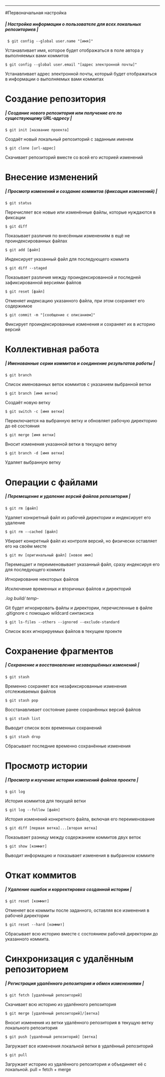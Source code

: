 ***
#Первоначальная настройка

##### | Настройка информации о пользователе для всех локальных репозиториев |

 ```git 
  $ git config --global user.name "[имя]" 
  ```
 Устанавливает имя, которое будет отображаться в поле автора у выполняемых вами коммитов 

 ```git 
 $ git config --global user.email "[адрес электронной почты]"
 ```

Устанавливает адрес электронной почты, который будет отображаться в информации о выполняемых вами коммитах

# Создание репозитория

##### | Создание нового репозитория или получение его по существующему URL-адресу |

```git 
$ git init [название проекта]
```

Создаёт новый локальный репозиторий с заданным именем

```git 
$ git clone [url-адрес]
```

Скачивает репозиторий вместе со всей его историей изменений

# Внесение изменений

##### | Просмотр изменений и создание коммитов (фиксация изменений) |

```git 
$ git status
```

Перечисляет все новые или изменённые файлы, которые нуждаются в фиксации

```git 
$ git diff
```

Показывает различия по внесённым изменениям в ещё не проиндексированных файлах

```git 
$ git add [файл]
```

Индексирует указанный файл для последующего коммита

```git 
$ git diff --staged
```

Показывает различия между проиндексированной и последней зафиксированной версиями файлов

```git 
$ git reset [файл]
```

Отменяет индексацию указанного файла, при этом сохраняет его содержимое

```git 
$ git commit -m "[сообщение с описанием]"
```

Фиксирует проиндексированные изменения и сохраняет их в историю версий

# Коллективная работа

##### | Именованные серии коммитов и соединение результатов работы |

```git 
$ git branch
```

Список именованных веток коммитов с указанием выбранной ветки

```git 
$ git branch [имя ветки]
```

Создаёт новую ветку

```git 
$ git switch -c [имя ветки]
```

Переключается на выбранную ветку и обновляет рабочую директорию до её состояния

```git 
$ git merge [имя ветки]
```

Вносит изменения указанной ветки в текущую ветку

```git 
$ git branch -d [имя ветки]
```

Удаляет выбранную ветку

# Операции с файлами

##### | Перемещение и удаление версий файлов репозитория |

```git 
$ git rm [файл]
```

Удаляет конкретный файл из рабочей директории и индексирует его удаление

```git 
$ git rm --cached [файл]
```

Убирает конкретный файл из контроля версий, но физически оставляет его на своём месте

```git 
$ git mv [оригинальный файл] [новое имя]
```

Перемещает и переименовывает указанный файл, сразу индексируя его для последующего коммита

Игнорирование некоторых файлов

Исключение временных и вторичных файлов и директорий

*.log
build/
temp-*

Git будет игнорировать файлы и директории, перечисленные в файле .gitignore с помощью wildcard синтаксиса

```git 
$ git ls-files --others --ignored --exclude-standard
```

Список всех игнорируемых файлов в текущем проекте

# Сохранение фрагментов

##### | Сохранение и восстановление незавершённых изменений |

```git 
$ git stash
```

Временно сохраняет все незафиксированные изменения отслеживаемых файлов

```git 
$ git stash pop
```

Восстанавливает состояние ранее сохранённых версий файлов

```git 
$ git stash list
```

Выводит список всех временных сохранений

```git 
$ git stash drop
```

Сбрасывает последние временно сохранённыe изменения

# Просмотр истории

##### | Просмотр и изучение истории изменений файлов проекта |

```git 
$ git log
```

История коммитов для текущей ветки

```git 
$ git log --follow [файл]
```

История изменений конкретного файла, включая его переименование

```git 
$ git diff [первая ветка]...[вторая ветка]
```

Показывает разницу между содержанием коммитов двух веток

```git 
$ git show [коммит]
```

Выводит информацию и показывает изменения в выбранном коммите

# Откат коммитов

##### | Удаление ошибок и корректировка созданной истории |

```git 
$ git reset [коммит]
```

Отменяет все коммиты после заданного, оставляя все изменения в рабочей директории

```git 
$ git reset --hard [коммит]
```

Сбрасывает всю историю вместе с состоянием рабочей директории до указанного коммита.

# Синхронизация с удалённым репозиторием

##### | Регистрация удалённого репозитория и обмен изменениями |

```git 
$ git fetch [удалённый репозиторий]
```

Скачивает всю историю из удалённого репозитория

```git 
$ git merge [удалённый репозиторий]/[ветка]
```

Вносит изменения из ветки удалённого репозитория в текущую ветку локального репозитория

```git 
$ git push [удалённый репозиторий] [ветка]
```

Загружает все изменения локальной ветки в удалённый репозиторий

```git 
$ git pull
```

Загружает историю из удалённого репозитория и объединяет её с локальной. pull = fetch + merge